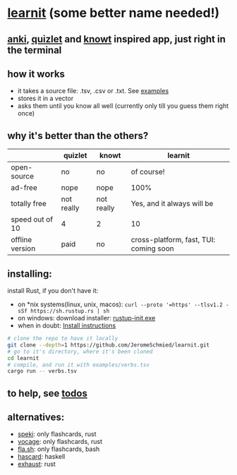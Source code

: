 # [learnit](https://github.com/JeromeSchmied/learnit) (some better name needed!)

## [anki](https://ankiweb.net), [quizlet](https://quizlet.com) and [knowt](https://knowt.com) inspired app, just right in the terminal

## how it works
- it takes a source file: .tsv, .csv or .txt. See [examples](https://github.com/JeromeSchmied/learnit/tree/main/examples)
- stores it in a vector
- asks them until you know all well (currently only till you guess them right once)

## why it's better than the others?

|                 | quizlet     | knowt      | learnit                    |
|---------------- | ----------- | ---------- | -------------------------- |
| open-source     | no          | no         | of course!                 |
| ad-free         | nope        | nope       | 100%                       |
| totally free    | not really  | not really | Yes, and it always will be |
| speed out of 10 | 4           | 2          | 10                         |
| offline version | paid        | no         | cross-platform, fast, TUI: coming soon  |

## installing:

install Rust, if you don't have it:
- on *nix systems(linux, unix, macos): `curl --proto '=https' --tlsv1.2 -sSf https://sh.rustup.rs | sh` 
- on windows: download installer: [rustup-init.exe](https://static.rust-lang.org/rustup/dist/i686-pc-windows-gnu/rustup-init.exe)
- when in doubt: [Install instructions](https://www.rust-lang.org/tools/install)

```bash
# clone the repo to have it locally
git clone --depth=1 https://github.com/JeromeSchmied/learnit.git
# go to it's directory, where it's been cloned
cd learnit
# compile, and run it with examples/verbs.tsv
cargo run -- verbs.tsv
```

## to help, see [todos](TODO.md)

## alternatives: 
- [speki](https://crates.io/crates/speki): only flashcards, rust
- [vocage](https://crates.io/crates/vocage): only flashcards, rust
- [fla.sh](https://github.com/tallguyjenks/fla.sh): only flashcards, bash
- [hascard](https://github.com/Yvee1/hascard): haskell
- [exhaust](https://github.com/heyrict/exhaust): rust
